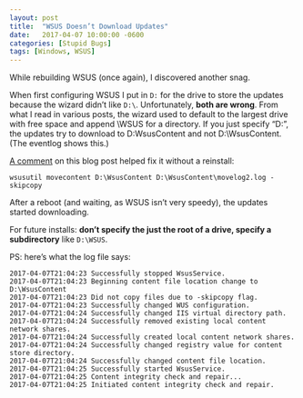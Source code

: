 ```yaml
---
layout: post
title:  "WSUS Doesn’t Download Updates"
date:   2017-04-07 10:00:00 -0600
categories: [Stupid Bugs]
tags: [Windows, WSUS]
---
```


While rebuilding WSUS (once again), I discovered another snag.

When first configuring WSUS I put in `D:` for the drive to store the updates because the wizard didn’t like `D:\`. Unfortunately, **both are wrong**. From what I read in various posts, the wizard used to default to the largest drive with free space and append \WSUS for a directory. If you just specify “D:”, the updates try to download to D:WsusContent and not D:\WsusContent. (The eventlog shows this.)

[A comment](http://daniyar-tech.blogspot.com/2013/06/wsus-on-windows-2012.html?showComment=1488209979675#c6942681862762526728) on this blog post helped fix it without a reinstall:

`wsusutil movecontent D:\WsusContent D:\WsusContent\movelog2.log -skipcopy`

After a reboot (and waiting, as WSUS isn’t very speedy), the updates started downloading.

For future installs: **don’t specify the just the root of a drive, specify a subdirectory** like `D:\WSUS`.

PS: here’s what the log file says:

```
2017-04-07T21:04:23 Successfully stopped WsusService.
2017-04-07T21:04:23 Beginning content file location change to D:\WsusContent
2017-04-07T21:04:23 Did not copy files due to -skipcopy flag.
2017-04-07T21:04:23 Successfully changed WUS configuration.
2017-04-07T21:04:24 Successfully changed IIS virtual directory path.
2017-04-07T21:04:24 Successfully removed existing local content network shares.
2017-04-07T21:04:24 Successfully created local content network shares.
2017-04-07T21:04:24 Successfully changed registry value for content store directory.
2017-04-07T21:04:24 Successfully changed content file location.
2017-04-07T21:04:25 Successfully started WsusService.
2017-04-07T21:04:25 Content integrity check and repair...
2017-04-07T21:04:25 Initiated content integrity check and repair.
```
